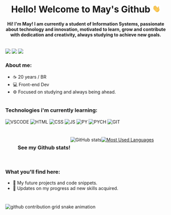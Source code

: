 <h1 align= "center">
    Hello! Welcome to May's Github <img src="https://raw.githubusercontent.com/ABSphreak/ABSphreak/master/gifs/Hi.gif" width="25px">
</h1>

<h4 align="center"> Hi! I'm May!
I am currently a student of Information Systems, passionate about technology and innovation, motivated to learn, grow and contribute with dedication and creativity, always studying to achieve new goals. </h4>


<p> <br>
    <a href= "mailto:iidealmay@gmail.com" target="_blank">
        <img src="https://img.shields.io/badge/Gmail-D14836?style=for-the-badge&logo=gmail&logoColor=white" target="_blank"></a>
    <a href= "https://www.linkedin.com/in/mayara-alves1/" target="_blank">
        <img src="https://img.shields.io/badge/-Linkedin-%23007785?style=for-the-badge&logo=linkedin&logoColor=white" target="_blank"></a>
    <a href= "https://www.instagram.com/mayzfw/" target="_blank">
        <img src="https://img.shields.io/badge/-Instagram-%23E4405F?style=for-the-badge&logo=instagram&logoColor=white" target="_blank"></a>
</p>

### About me:
- ☕️ 20 years / BR
- 💻 Front-end Dev
- ⚙️ Focused on studying and always being ahead.
  
#

### Technologies i'm currently learning:
<div style="display: inline_block">
    <img align="center" alt="VSCODE" height="35" width="45" src="https://cdn.jsdelivr.net/gh/devicons/devicon@latest/icons/vscode/vscode-original.svg" />
    <img align="center" alt="HTML" height="35" width="45" src="https://cdn.jsdelivr.net/gh/devicons/devicon@latest/icons/html5/html5-original.svg" />
    <img align="center" alt="CSS" height="35" width="45" src="https://cdn.jsdelivr.net/gh/devicons/devicon@latest/icons/css3/css3-original.svg" />
    <img align="center" alt="JS" height="35" width="45" src="https://cdn.jsdelivr.net/gh/devicons/devicon@latest/icons/javascript/javascript-original.svg" />
    <img align="center" alt="PY" height="35" width="45" src="https://cdn.jsdelivr.net/gh/devicons/devicon@latest/icons/python/python-original.svg" />
    <img align="center" alt="PYCH" height="35" width="45" src="https://cdn.jsdelivr.net/gh/devicons/devicon@latest/icons/pycharm/pycharm-original.svg" />
    <img align="center" alt="GIT" height="35" width="45" src="https://cdn.jsdelivr.net/gh/devicons/devicon@latest/icons/git/git-original.svg" />   
</div>
  
#

<div style="display: flex; justify-content: center;">
  <h3> See my Github stats! </h3>
  <br>
  <img src="https://github-readme-stats-git-masterrstaa-rickstaa.vercel.app/api?username=maysnk&hide_title=true&show_icons=true&include_all_commits=false&count_private=true&line_height=25&hide=issues&bg_color=000&title_color=FF00F6&text_color=FFF&border_radius=3&border_color=36123c&icon_color=FF00F6&theme=jolly" alt="GitHub stats">

  <a href="https://github.com/maysnk/github-readme-stats">
    <img src="https://github-readme-stats-git-masterrstaa-rickstaa.vercel.app/api/top-langs/?username=maysnk&line_height=10&card_width=290&layout=compact&hide_title=false&count_private=true&langs_count=4&show_icons=true&title_color=FF00F6&hide=html,scss,less&bg_color=000&text_color=8B8B8B&border_radius=3&border_color=561760&count_private=true" alt="Most Used Languages">
  </a>
</div>

#

### What you'll find here:
- 💾 My future projects and code snippets.
- 🔩 Updates on my progress ad new skills acquired.

#  
<picture align="center">
  <source media="(prefers-color-scheme: dark)" srcset="https://raw.githubusercontent.com/maysnk/maysnk/output/github-contribution-grid-snake-dark.svg">
  <source media="(prefers-color-scheme: light)" srcset="https://raw.githubusercontent.com/maysnk/maysnk/output/github-contribution-grid-snake-dark.svg">
  <img align="center" alt="github contribution grid snake animation" src="https://raw.githubusercontent.com/mari4souza/maysnk/output/github-contribution-grid-snake.svg">
</picture>
